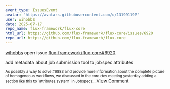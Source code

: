 ```yaml
---
event_type: IssuesEvent
avatar: "https://avatars.githubusercontent.com/u/13199119?"
user: wihobbs
date: 2025-07-17
repo_name: flux-framework/flux-core
html_url: https://github.com/flux-framework/flux-core/issues/6920
repo_url: https://github.com/flux-framework/flux-core
---
```


<a href='https://github.com/wihobbs' target='_blank'>wihobbs</a> open issue <a href='https://github.com/flux-framework/flux-core/issues/6920' target='_blank'>flux-framework/flux-core#6920</a>.

<p>add metadata about job submission tool to jobspec attributes</p><small>As possibly a way to solve #6883 and provide more information about the complete picture of homogeneous workflows, we discussed in the core dev meeting yesterday adding a section like this to `attributes.system` in Jobspecs:...</small><a href='https://github.com/flux-framework/flux-core/issues/6920' target='_blank'>View Comment</a>